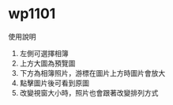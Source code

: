 # wp1101
使用說明
1. 左側可選擇相簿
2. 上方大圖為預覽圖
3. 下方為相簿照片，游標在圖片上方時圖片會放大
4. 點擊圖片後可看到原圖
5. 改變視窗大小時，照片也會跟著改變排列方式
